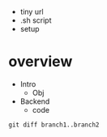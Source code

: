 - tiny url
- .sh script
- setup

# overview
- Intro
  - Obj
- Backend
  - code

`git diff branch1..branch2`
